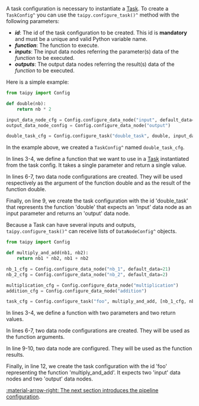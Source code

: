 A task configuration is necessary to instantiate a [Task](../concepts/task.md). To create a
`TaskConfig^` you can use the `taipy.configure_task()^` method with the following parameters:

- _**id**_: The id of the task configuration to be created. This id is **mandatory** and must be a unique and valid
  Python variable name.
- _**function**_: The function to execute.
- _**inputs**_: The input data nodes referring the parameter(s) data of the _function_ to be executed.
- _**outputs**_: The output data nodes referring the result(s) data of the _function_ to be executed.

Here is a simple example:

```python linenums="1"
from taipy import Config

def double(nb):
    return nb * 2

input_data_node_cfg = Config.configure_data_node("input", default_data=21)
output_data_node_config = Config.configure_data_node("output")

double_task_cfg = Config.configure_task("double_task", double, input_data_node_config, output_data_node_config)
```

In the example above, we created a `TaskConfig^` named `double_task_cfg`.

In lines 3-4, we define a function that we want to use in a [Task](../concepts/task.md) instantiated from the task
config. It takes a single parameter and return a single value.

In lines 6-7, two data node configurations are created. They will be used respectively as the argument of the
function double and as the result of the function double.

Finally, on line 9, we create the task configuration with the id 'double_task' that represents the function 'double'
that expects an 'input' data node as an input parameter and returns an 'output' data node.

Because a Task can have several inputs and outputs, `taipy.configure_task()^` can receive lists of `DataNodeConfig^`
objects.

```python linenums="1"
from taipy import Config

def multiply_and_add(nb1, nb2):
    return nb1 * nb2, nb1 + nb2

nb_1_cfg = Config.configure_data_node("nb_1", default_data=21)
nb_2_cfg = Config.configure_data_node("nb_2", default_data=2)

multiplication_cfg = Config.configure_data_node("multiplication")
addition_cfg = Config.configure_data_node("addition")

task_cfg = Config.configure_task("foo", multiply_and_add, [nb_1_cfg, nb_2_cfg], [multiplication_cfg, addition_cfg])
```

In lines 3-4, we define a function with two parameters and two return values.

In lines 6-7, two data node configurations are created. They will be used as the function arguments.

In line 9-10, two data node are configured. They will be used as the function results.

Finally, in line 12, we create the task configuration with the id 'foo' representing the function 'multiply_and_add'.
It expects two 'input' data nodes and two 'output' data nodes.

[:material-arrow-right: The next section introduces the pipeline configuration](pipeline-config.md).
